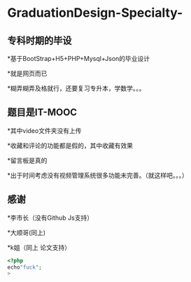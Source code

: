 # GraduationDesign-Specialty-
## 专科时期的毕设

*基于BootStrap+H5+PHP+Mysql+Json的毕业设计

*就是网页而已

*糊弄糊弄及格就行，还要复习专升本，学数学。。。



## 题目是IT-MOOC

*其中video文件夹没有上传

*收藏和评论的功能都是假的，其中收藏有效果

*留言板是真的

*出于时间考虑没有视频管理系统很多功能未完善。（就这样吧。。。）


## 感谢

*李市长（没有Github Js支持）

*大顺哥(同上)

*k姐（同上 论文支持）

```php
<?php
echo"fuck";
>
```

